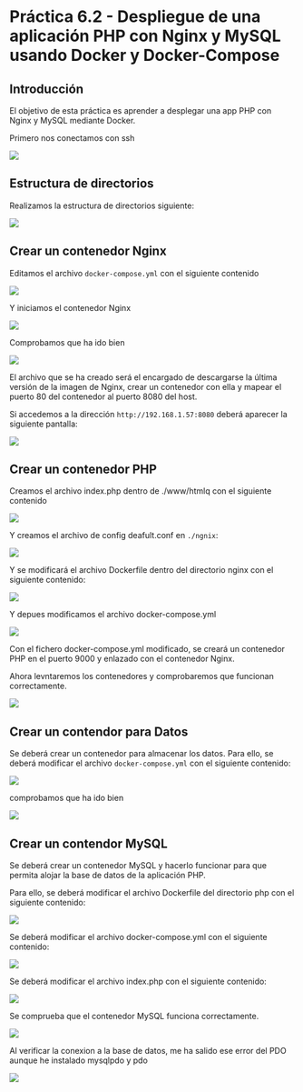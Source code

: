 # Práctica 6.2 - Despliegue de una aplicación PHP con Nginx y MySQL usando Docker y Docker-Compose


## Introducción

El objetivo de esta práctica es aprender a desplegar una app PHP con Nginx y MySQL mediante Docker.

Primero nos conectamos con ssh

![](assets/01_ssh.png)

## Estructura de directorios

Realizamos la estructura de directorios siguiente:

![](assets/02_estructura.png)

## Crear un contenedor Nginx

Editamos el archivo `docker-compose.yml` con el siguiente contenido

![](assets/03_docker_compose_yml.png)

Y iniciamos el contenedor Nginx 

![](assets/04_build_composer.png)

Comprobamos que ha ido bien 

![](assets/05_docker_ps.png)

El archivo que se ha creado será el encargado de descargarse la última versión de la imagen de Nginx, crear un contenedor con ella y mapear el puerto 80 del contenedor al puerto 8080 del host.

Si accedemos a la dirección `http://192.168.1.57:8080` deberá aparecer la siguiente pantalla:

![](assets/05_welcomenginx.png)

## Crear un contenedor PHP
Creamos el archivo index.php dentro de ./www/htmlq con el siguiente contenido

![](assets/06_indexphp.png)

Y creamos el archivo de config deafult.conf en `./ngnix`:

![](assets/07_nginx_defaultconf.png)

Y se modificará el archivo Dockerfile dentro del directorio nginx con el siguiente contenido:

![](assets/08_dockerfile.png)

Y depues modificamos el archivo docker-compose.yml 

![](assets/09_composer.png)

Con el fichero docker-compose.yml modificado, se creará un contenedor PHP en el puerto 9000 y enlazado con el contenedor Nginx.

Ahora levntaremos los contenedores y comprobaremos que funcionan correctamente.

![](assets/10_compose_command.png)

## Crear un contendor para Datos

Se deberá crear un contenedor para almacenar los datos. Para ello, se deberá modificar el archivo `docker-compose.yml` con el siguiente contenido:

![](assets/11_servicio_dat.png)

comprobamos que ha ido bien

![](assets/12_compose_servicio_data.png)


## Crear un contendor MySQL

Se deberá crear un contenedor MySQL y hacerlo funcionar para que permita alojar la base de datos de la aplicación PHP.

Para ello, se deberá modificar el archivo Dockerfile del directorio php con el siguiente contenido:

![](assets/13_mysqlDockerfile.png)

Se deberá modificar el archivo docker-compose.yml con el siguiente contenido:

![](assets/14_anadirmysql_service.png)

Se deberá modificar el archivo index.php con el siguiente contenido:

![](assets/15_index_phpmysql.png)

Se comprueba que el contenedor MySQL funciona correctamente.

![](assets/16_compose_indexphpmysql.png)

Al verificar la conexion a la base de datos, me ha salido ese error del PDO aunque he instalado mysqlpdo y pdo

![](assets/17_hola_mundo.png)
